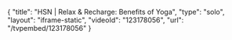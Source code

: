 {
    "title": "HSN | Relax & Recharge: Benefits of Yoga",
    "type": "solo",
    "layout": "iframe-static",
    "videoId": "123178056",
    "url": "\/tvpembed\/123178056"
}